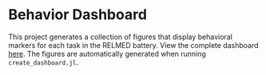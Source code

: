 # Behavior Dashboard
This project generates a collection of figures that display behavioral markers for each task in the RELMED battery.
View the complete dashboard [here](./results/dashboard.md).
The figures are automatically generated when running `create_dashboard.jl`.